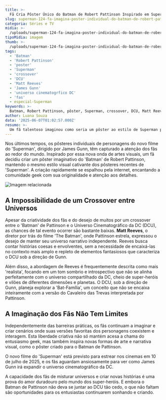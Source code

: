 ```yaml
---
title: >-
  Fã Cria Pôster Único do Batman de Robert Pattinson Inspirado em Superman
slug: superman-124-fa-imagina-poster-individual-do-batman-de-robert-pattinson
categoria: Séries e TV
midia: >-
  /uploads/superman-124-fa-imagina-poster-individual-do-batman-de-robert-pattinson-thumb.webp
tipoMidia: imagem
thumb: >-
  /uploads/superman-124-fa-imagina-poster-individual-do-batman-de-robert-pattinson-thumb.webp
tags:
  - 'Batman'
  - 'Robert Pattinson'
  - 'poster'
  - 'Superman'
  - 'crossover'
  - 'DCU'
  - 'Matt Reeves'
  - 'James Gunn'
  - 'universo cinematogrfico DC'
  - 'fas'
  - especial-Superman
keywords: >-
  Batman, Robert Pattinson, pôster, Superman, crossover, DCU, Matt Reeves, James Gunn, universo cinematográfico DC, fãs
author: Luana Souza
data: '2025-06-07T01:02:57.000Z'
resumo: >-
  Um fã talentoso imaginou como seria um pôster ao estilo de Superman para o Batman de Robert Pattinson, encantando a comunidade geek. A possibilidade de um crossover com o DCU, no entanto, permanece remota.
---
```


Nos últimos tempos, os pôsteres individuais de personagens do novo filme do 'Superman', dirigido por James Gunn, têm capturado a atenção dos fãs ao redor do mundo. Inspirado por essa nova onda de artes visuais, um fã decidiu criar um pôster imaginativo do 'Batman' de Robert Pattinson, mantendo o mesmo estilo visual cativante dos pôsteres recentes de 'Superman'. A criação rapidamente se espalhou pela internet, encantando a comunidade geek com sua originalidade e atenção aos detalhes.

![Imagem relacionada](/uploads/superman-124-fa-imagina-poster-individual-do-batman-de-robert-pattinson-0.webp)

## A Impossibilidade de um Crossover entre Universos

Apesar da criatividade dos fãs e do desejo de muitos por um crossover entre o 'Batman' de Pattinson e o Universo Cinematográfico da DC (DCU), as chances de tal evento ocorrer são bastante baixas. **Matt Reeves**, o diretor por trás do filme 'The Batman', onde Pattinson estrela, expressou o desejo de manter seu universo narrativo independente. Reeves busca contar histórias coesas e envolventes, sem a necessidade de encaixá-las no contexto mais amplo e repleto de elementos fantasiosos que caracteriza o DCU sob a direção de Gunn.

Além disso, a abordagem de Reeves é frequentemente descrita como mais 'realista', focando em um tom sombrio e introspectivo que não se alinha perfeitamente com o universo compartilhado da DC, cheio de super-heróis e vilões de diferentes dimensões e planetas. O DCU, sob a direção de Gunn, planeja explorar a 'Bat-Família', um conceito que não se encaixa inteiramente com a versão do Cavaleiro das Trevas interpretada por Pattinson.

## A Imaginação dos Fãs Não Tem Limites

Independentemente das barreiras práticas, os fãs continuam a imaginar e criar cenários onde suas versões favoritas dos personagens coexistem e interagem. Esta liberdade criativa não só mantém acesa a chama do entusiasmo geek, mas também inspira novas formas de arte e narrativa visual, como o pôster criado para o Batman de Pattinson.

O novo filme do 'Superman' está previsto para estrear nos cinemas em 10 de julho de 2025, e os fãs aguardam ansiosamente para ver como James Gunn irá expandir o universo cinematográfico da DC.

A capacidade dos fãs de misturar universos e criar novas histórias é uma prova do amor duradouro pelo mundo dos super-heróis. E embora o Batman de Pattinson não deva se juntar ao DCU tão cedo, o que não faltam são oportunidades para os entusiastas continuarem sonhando e criando.